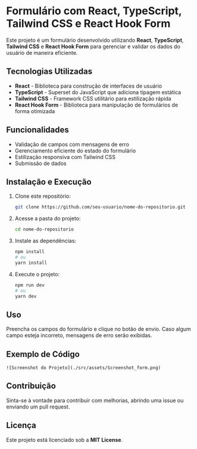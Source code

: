 # Formulário com React, TypeScript, Tailwind CSS e React Hook Form

Este projeto é um formulário desenvolvido utilizando **React**, **TypeScript**, **Tailwind CSS** e **React Hook Form** para gerenciar e validar os dados do usuário de maneira eficiente.

## Tecnologias Utilizadas

- **React** - Biblioteca para construção de interfaces de usuário
- **TypeScript** - Superset do JavaScript que adiciona tipagem estática
- **Tailwind CSS** - Framework CSS utilitário para estilização rápida
- **React Hook Form** - Biblioteca para manipulação de formulários de forma otimizada

## Funcionalidades

- Validação de campos com mensagens de erro
- Gerenciamento eficiente do estado do formulário
- Estilização responsiva com Tailwind CSS
- Submissão de dados

## Instalação e Execução

1. Clone este repositório:
   ```bash
   git clone https://github.com/seu-usuario/nome-do-repositorio.git
   ```
2. Acesse a pasta do projeto:
   ```bash
   cd nome-do-repositorio
   ```
3. Instale as dependências:
   ```bash
   npm install
   # ou
   yarn install
   ```
4. Execute o projeto:
   ```bash
   npm run dev
   # ou
   yarn dev
   ```

## Uso

Preencha os campos do formulário e clique no botão de envio. Caso algum campo esteja incorreto, mensagens de erro serão exibidas.

## Exemplo de Código

```tsx
![Screenshot do Projeto](./src/assets/Screenshot_form.png)
```

## Contribuição

Sinta-se à vontade para contribuir com melhorias, abrindo uma issue ou enviando um pull request.

## Licença

Este projeto está licenciado sob a **MIT License**.
